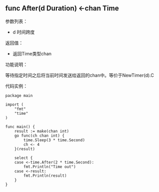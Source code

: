 ## func After(d Duration) <-chan Time
参数列表：
- d 时间跨度

返回值：
- 返回Time类型chan

功能说明：

等待指定时间之后将当前时间发送给返回的chan中。等价于NewTimer(d).C

代码实例：
    
    package main

    import (
        "fmt"
        "time"
    )
    
    func main() {
    	result := make(chan int)
    	go func(ch chan int) {
    		time.Sleep(3 * time.Second)	
    		ch <- 4
    	}(result)
    
    	select {
    	case <-time.After(2 * time.Second):
    		fmt.Println("Time out")
    	case <-result:
    		fmt.Println(result)
    	}
    }

